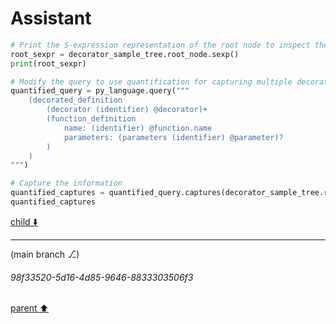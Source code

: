 # Assistant

```python
# Print the S-expression representation of the root node to inspect the tree structure
root_sexpr = decorator_sample_tree.root_node.sexp()
print(root_sexpr)

# Modify the query to use quantification for capturing multiple decorators
quantified_query = py_language.query("""
    (decorated_definition
        (decorator (identifier) @decorator)+
        (function_definition
            name: (identifier) @function.name
            parameters: (parameters (identifier) @parameter)?
        )
    )
""")

# Capture the information
quantified_captures = quantified_query.captures(decorator_sample_tree.root_node)
quantified_captures
```

[child ⬇️](#98f33520-5d16-4d85-9646-8833303506f3)

---

(main branch ⎇)
###### 98f33520-5d16-4d85-9646-8833303506f3
[parent ⬆️](#8fd50e8b-0ac5-4d37-a6e0-a48c3e5d8f5b)
